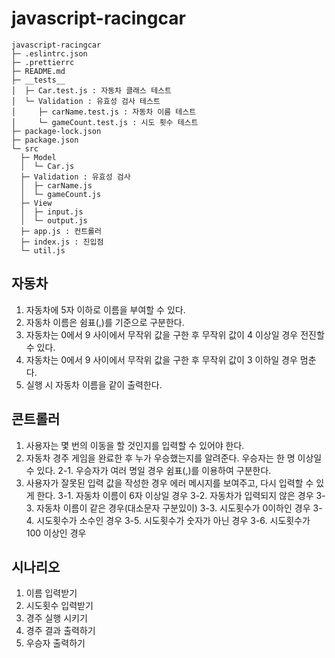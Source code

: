 # javascript-racingcar
```
javascript-racingcar
├─ .eslintrc.json
├─ .prettierrc
├─ README.md
├─ __tests__
│  ├─ Car.test.js : 자동차 클래스 테스트
│  └─ Validation : 유효성 검사 테스트
│     ├─ carName.test.js : 자동차 이름 테스트
│     └─ gameCount.test.js : 시도 횟수 테스트
├─ package-lock.json
├─ package.json
└─ src
  ├─ Model
  │  └─ Car.js
  ├─ Validation : 유효성 검사
  │  ├─ carName.js
  │  └─ gameCount.js
  ├─ View
  │  ├─ input.js
  │  └─ output.js
  ├─ app.js : 컨트롤러
  ├─ index.js : 진입점
  └─ util.js
```
## 자동차

1. 자동차에 5자 이하로 이름을 부여할 수 있다.
2. 자동차 이름은 쉼표(,)를 기준으로 구분한다.
3. 자동차는 0에서 9 사이에서 무작위 값을 구한 후 무작위 값이 4 이상일 경우 전진할 수 있다.
4. 자동차는 0에서 9 사이에서 무작위 값을 구한 후 무작위 값이 3 이하일 경우 멈춘다.
5. 실행 시 자동차 이름을 같이 출력한다.

## 콘트롤러

1. 사용자는 몇 번의 이동을 할 것인지를 입력할 수 있어야 한다.
2. 자동차 경주 게임을 완료한 후 누가 우승했는지를 알려준다. 우승자는 한 명 이상일 수 있다.
   2-1. 우승자가 여러 명일 경우 쉼표(,)를 이용하여 구분한다.
3. 사용자가 잘못된 입력 값을 작성한 경우 에러 메시지를 보여주고, 다시 입력할 수 있게 한다.
   3-1. 자동차 이름이 6자 이상일 경우
   3-2. 자동차가 입력되지 않은 경우
   3-3. 자동차 이름이 같은 경우(대소문자 구분있이)
   3-3. 시도횟수가 0이하인 경우
   3-4. 시도횟수가 소수인 경우
   3-5. 시도횟수가 숫자가 아닌 경우
   3-6. 시도횟수가 100 이상인 경우

## 시나리오

1. 이름 입력받기
2. 시도횟수 입력받기
3. 경주 실행 시키기
4. 경주 결과 출력하기
5. 우승자 출력하기
